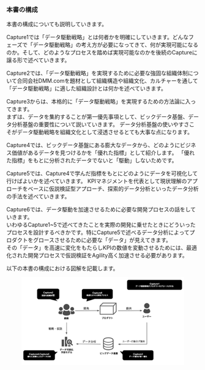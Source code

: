 ### 本書の構成

本書の構成についても説明していきます。

Capture1では「データ駆動戦略」とは何者かを明確にしていきます。どんなフェーズで「データ駆動戦略」の考え方が必要になってきて、何が実現可能になるのか。そして、どのようなプロセスを踏めば実現可能なのかを後続のCaptureに譲る形で述べていきます。<br>

Capture2では、「データ駆動戦略」を実現するために必要な強固な組織体制について合同会社DMM.comを題材として組織構造や組織文化、カルチャーを通して「データ駆動戦略」に適した組織設計とは何かを述べていきます。<br>

Capture3からは、本格的に「データ駆動戦略」を実現するための方法論に入ってきます。<br>
まずは、データを集約することが第一優先事項として、ビックデータ基盤、データ分析基盤の重要性について説いていきます。
データ分析基盤の使いやすさこそがデータ駆動戦略を組織文化として浸透させるとても大事な点になります。<br>

Capture4では、ビックデータ基盤にある膨大なデータから、どのようにビジネス価値があるデータを見つけるかを「優れた指標」として紹介します。
「優れた指標」をもとに分析されたデータでないと「駆動」しないためです。<br>

Capture5では、Capture4で学んだ指標をもとにどのようにデータを可視化して行けばよいかを述べていきます。
KPIマネジメントを代表として現状理解のアプローチをベースに仮説検証型アプローチ、探索的データ分析といったデータ分析の手法を述べていきます。<br>

Capture6では、データ駆動を加速させるために必要な開発プロセスの話をしていきます。<br>
いわゆるCapture1~5で述べてきたことを実際の開発に乗せたときにどういったプロセスを設計するべきかです。特にCapture5で述べるデータ分析によってプロダクトをグロースさせるために必要な「データ」が見えてきます。<br>
その「データ」を高速に変化をもたらしKPIの数値を変動させるためには、最適化された開発プロセスで仮説検証をAgility高く加速させる必要があります。<br>

以下の本書の構成における図解を記載します。
<figure>
    <img src="images/capture0_1.png" alt="本書の構成" width="700">
</figure>
<br>
